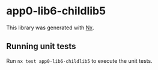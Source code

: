 # app0-lib6-childlib5

This library was generated with [Nx](https://nx.dev).

## Running unit tests

Run `nx test app0-lib6-childlib5` to execute the unit tests.
